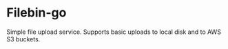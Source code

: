 # Filebin-go 

Simple file upload service. Supports basic uploads to local disk and to AWS S3 buckets.
